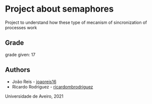
# Project about semaphores

Project to understand how these type of mecanism of sincronization of processes work

## Grade
grade given: 17

## Authors
* João Reis - [joaoreis16](https://github.com/joaoreis16)
* Ricardo Rodriguez - [ricardombrodriguez](https://github.com/ricardombrodriguez)



Universidade de Aveiro, 2021
